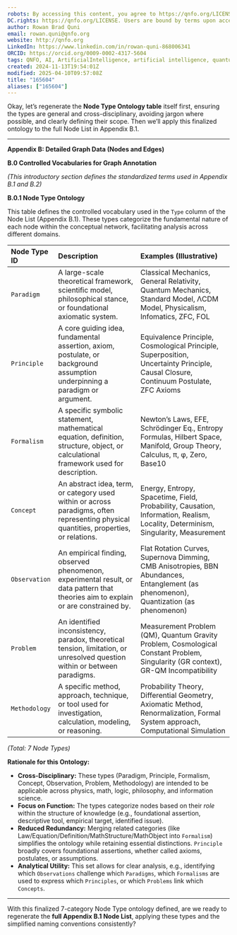 ```yaml
---
robots: By accessing this content, you agree to https://qnfo.org/LICENSE. Non-commercial use only. Attribution required.
DC.rights: https://qnfo.org/LICENSE. Users are bound by terms upon access.
author: Rowan Brad Quni
email: rowan.quni@qnfo.org
website: http://qnfo.org
LinkedIn: https://www.linkedin.com/in/rowan-quni-868006341
ORCID: https://orcid.org/0009-0002-4317-5604
tags: QNFO, AI, ArtificialIntelligence, artificial intelligence, quantum, physics, science, Einstein, QuantumMechanics, quantum mechanics, QuantumComputing, quantum computing, information, InformationTheory, information theory, InformationalUniverse, informational universe, informational universe hypothesis, IUH
created: 2024-11-13T19:54:01Z
modified: 2025-04-10T09:57:08Z
title: "165604"
aliases: ["165604"]
---
```


Okay, let’s regenerate the **Node Type Ontology table** itself first, ensuring the types are general and cross-disciplinary, avoiding jargon where possible, and clearly defining their scope. Then we’ll apply this finalized ontology to the full Node List in Appendix B.1.

---

**Appendix B: Detailed Graph Data (Nodes and Edges)**

**B.0 Controlled Vocabularies for Graph Annotation**

*(This introductory section defines the standardized terms used in Appendix B.1 and B.2)*

**B.0.1 Node Type Ontology**

This table defines the controlled vocabulary used in the `Type` column of the Node List (Appendix B.1). These types categorize the fundamental nature of each node within the conceptual network, facilitating analysis across different domains.

| Node Type ID | Description                                                                                                                               | Examples (Illustrative)                                                                                                |
|:----------- |:---------------------------------------------------------------------------------------------------------------------------------------- |:--------------------------------------------------------------------------------------------------------------------- |
| `Paradigm`   | A large-scale theoretical framework, scientific model, philosophical stance, or foundational axiomatic system.                            | Classical Mechanics, General Relativity, Quantum Mechanics, Standard Model, ΛCDM Model, Physicalism, Infomatics, ZFC, FOL |
| `Principle`  | A core guiding idea, fundamental assertion, axiom, postulate, or background assumption underpinning a paradigm or argument.               | Equivalence Principle, Cosmological Principle, Superposition, Uncertainty Principle, Causal Closure, Continuum Postulate, ZFC Axioms |
| `Formalism`  | A specific symbolic statement, mathematical equation, definition, structure, object, or calculational framework used for description. | Newton’s Laws, EFE, Schrödinger Eq., Entropy Formulas, Hilbert Space, Manifold, Group Theory, Calculus, π, φ, Zero, Base10 |
| `Concept`    | An abstract idea, term, or category used within or across paradigms, often representing physical quantities, properties, or relations. | Energy, Entropy, Spacetime, Field, Probability, Causation, Information, Realism, Locality, Determinism, Singularity, Measurement |
| `Observation`| An empirical finding, observed phenomenon, experimental result, or data pattern that theories aim to explain or are constrained by.      | Flat Rotation Curves, Supernova Dimming, CMB Anisotropies, BBN Abundances, Entanglement (as phenomenon), Quantization (as phenomenon) |
| `Problem`    | An identified inconsistency, paradox, theoretical tension, limitation, or unresolved question within or between paradigms.                | Measurement Problem (QM), Quantum Gravity Problem, Cosmological Constant Problem, Singularity (GR context), GR-QM Incompatibility |
| `Methodology`| A specific method, approach, technique, or tool used for investigation, calculation, modeling, or reasoning.                           | Probability Theory, Differential Geometry, Axiomatic Method, Renormalization, Formal System approach, Computational Simulation |

*(Total: 7 Node Types)*

**Rationale for this Ontology:**

-   **Cross-Disciplinary:** These types (Paradigm, Principle, Formalism, Concept, Observation, Problem, Methodology) are intended to be applicable across physics, math, logic, philosophy, and information science.
-   **Focus on Function:** The types categorize nodes based on their *role* within the structure of knowledge (e.g., foundational assertion, descriptive tool, empirical target, identified issue).
-   **Reduced Redundancy:** Merging related categories (like Law/Equation/Definition/MathStructure/MathObject into `Formalism`) simplifies the ontology while retaining essential distinctions. `Principle` broadly covers foundational assertions, whether called axioms, postulates, or assumptions.
-   **Analytical Utility:** This set allows for clear analysis, e.g., identifying which `Observations` challenge which `Paradigms`, which `Formalisms` are used to express which `Principles`, or which `Problems` link which `Concepts`.

---

With this finalized 7-category Node Type ontology defined, are we ready to regenerate the **full Appendix B.1 Node List**, applying these types and the simplified naming conventions consistently?
